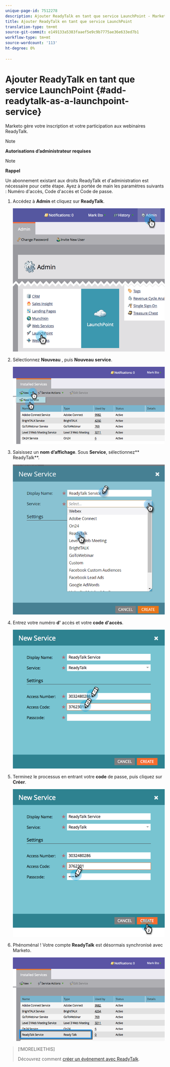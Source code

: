 ```yaml
---
unique-page-id: 7512278
description: Ajouter ReadyTalk en tant que service LaunchPoint - Marketo Docs - Documentation du produit
title: Ajouter ReadyTalk en tant que service LaunchPoint
translation-type: tm+mt
source-git-commit: e149133a5383faaef5e9c9b7775ae36e633ed7b1
workflow-type: tm+mt
source-wordcount: '113'
ht-degree: 0%

---
```



# Ajouter ReadyTalk en tant que service LaunchPoint {#add-readytalk-as-a-launchpoint-service}

Marketo gère votre inscription et votre participation aux webinaires ReadyTalk.

>[!NOTE]
>
>**Autorisations d’administrateur requises**

>[!NOTE]
>
>**Rappel**
>
>Un abonnement existant aux droits ReadyTalk et d&#39;administration est nécessaire pour cette étape. Ayez à portée de main les paramètres suivants : Numéro d&#39;accès, Code d&#39;accès et Code de passe.

1. Accédez à **Admin** et cliquez sur **ReadyTalk**.

   ![](assets/image2015-4-23-10-3a50-3a23.png)

1. Sélectionnez **Nouveau** , puis **Nouveau** **service**.

   ![](assets/readytalk-new-service.png)

1. Saisissez un **nom** **d’affichage**. Sous **Service**, sélectionnez** ReadyTalk**.

   ![](assets/new-service-readytalk.png)

1. Entrez votre numéro **d&#39;** accès et votre **code** **d&#39;accès**.

   ![](assets/image2015-4-24-18-3a53-3a2.png)

1. Terminez le processus en entrant votre **code** de passe, puis cliquez sur **Créer**.

   ![](assets/image2015-4-24-18-3a53-3a38.png)

1. Phénoménal ! Votre compte **ReadyTalk** est désormais synchronisé avec Marketo.

   ![](assets/readytalk.png)

>[!MORELIKETHIS]
>
>Découvrez comment [créer un événement avec ReadyTalk](../../../product-docs/demand-generation/events/create-an-event/create-an-event-with-readytalk.md).

